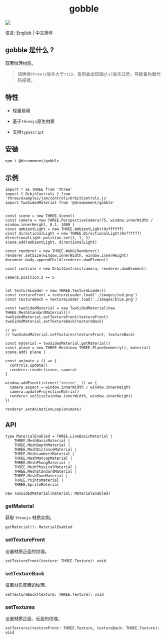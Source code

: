 <h1 align="center">gobble</h1>

![](/docs/preview.gif)

语言: [English](README.md) | 中文简体

## gobble 是什么 ?

双面纹理材质。

> 请确保`threejs`版本大于`r118`，否则会出现因`glsl`版本过低，导致着色器代码报错。

## 特性

- 轻量易用

- 基于`threejs`原生材质

- 支持`typescript`

## 安装

```agsl
npm i @dreamoment/gobble
```

## 示例

```
import * as THREE from 'three'
import { OrbitControls } from 'three/examples/jsm/controls/OrbitControls.js'
import TwoSidedMaterial from '@dreamoment/gobble'


const scene = new THREE.Scene()
const camera = new THREE.PerspectiveCamera(75, window.innerWidth / window.innerHeight, 0.1, 1000 )
const ambientLight = new THREE.AmbientLight(0xffffff)
const directionalLight = new THREE.DirectionalLight(0xffffff)
directionalLight.position.set(1, 1, 1)
scene.add(ambientLight, directionalLight)

const renderer = new THREE.WebGLRenderer()
renderer.setSize(window.innerWidth, window.innerHeight)
document.body.appendChild(renderer.domElement)

const controls = new OrbitControls(camera, renderer.domElement)

camera.position.z += 5


let textureLoader = new THREE.TextureLoader()
const textureFront = textureLoader.load('./images/red.png')
const textureBack = textureLoader.load('./images/blue.png')

const twoSidedMaterial = new TwoSidedMaterial(new THREE.MeshStandardMaterial())
twoSidedMaterial.setTextureFront(textureFront)
twoSidedMaterial.setTextureBack(textureBack)

// or
// twoSidedMaterial.setTextures(textureFront, textureBack)

const material = twoSidedMaterial.getMaterial()
const plane = new THREE.Mesh(new THREE.PlaneGeometry(), material)
scene.add( plane )

const animate = () => {
  controls.update()
  renderer.render(scene, camera)
}

window.addEventListener('resize', () => {
  camera.aspect = window.innerWidth / window.innerHeight
  camera.updateProjectionMatrix()
  renderer.setSize(window.innerWidth, window.innerHeight)
})

renderer.setAnimationLoop(animate)
```

## API

```
type MaterialEnabled = THREE.LineBasicMaterial |
    THREE.MeshBasicMaterial |
    THREE.MeshDepthMaterial |
    THREE.MeshDistanceMaterial |
    THREE.MeshLambertMaterial |
    THREE.MeshMatcapMaterial |
    THREE.MeshPhongMaterial |
    THREE.MeshPhysicalMaterial |
    THREE.MeshStandardMaterial |
    THREE.MeshToonMaterial |
    THREE.PointsMaterial |
    THREE.SpriteMaterial

new TwoSidedMaterial(material: MaterialEnabled)
```

### getMaterial

获取 `threejs` 材质实例。

```
getMaterial(): MaterialEnabled
```

### setTextureFront

设置材质正面的纹理。

```
setTextureFront(texture: THREE.Texture): void
```

### setTextureBack

设置材质反面的纹理。

```
setTextureBack(texture: THREE.Texture): void
```

### setTextures

设置材质正面、反面的纹理。

```
setTextures(textureFront: THREE.Texture, textureBack: THREE.Texture): void
```